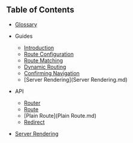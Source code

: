 ## Table of Contents

- [Glossary](Glossary.md)
- Guides
  - [Introduction](Introduction.md)
  - [Route Configuration](RouteConfiguration.md)
  - [Route Matching](RouteMatching.md)
  - [Dynamic Routing](DynamicRouting.md)
  - [Confirming Navigation](ConfirmingNavigation.md)
  - [Server Rendering](Server Rendering.md)
- API
  - [Router](Route.md)
  - [Route](Route.md)
  - [Plain Route](Plain Route.md)
  - [Redirect](Redirect.md)

- [Server Rendering](ServerRendering.md)
